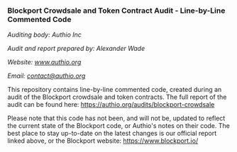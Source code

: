 ### Blockport Crowdsale and Token Contract Audit - Line-by-Line Commented Code

*Auditing body: Authio Inc*

*Audit and report prepared by: Alexander Wade*

*Website: www.authio.org*

*Email: contact@authio.org*


This repository contains line-by-line commented code, created during an audit of the Blockport crowdsale and token contracts. The full report of the audit can be found here: https://authio.org/audits/blockport-crowdsale

Please note that this code has not been, and will not be, updated to reflect the current state of the Blockport code, or Authio's notes on their code. The best place to stay up-to-date on the latest changes is our official report linked above, or the Blockport website: https://www.blockport.io/

